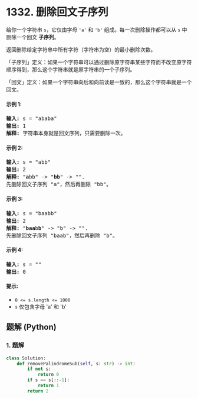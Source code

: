 # 1332. 删除回文子序列
给你一个字符串 ```s```，它仅由字母 ```'a'``` 和 ```'b'``` 组成。每一次删除操作都可以从 ```s``` 中删除一个回文 **子序列**。

返回删除给定字符串中所有字符（字符串为空）的最小删除次数。

「子序列」定义：如果一个字符串可以通过删除原字符串某些字符而不改变原字符顺序得到，那么这个字符串就是原字符串的一个子序列。

「回文」定义：如果一个字符串向后和向前读是一致的，那么这个字符串就是一个回文。

#### 示例 1:
<pre>
<strong>输入:</strong> s = "ababa"
<strong>输出:</strong> 1
<strong>解释:</strong> 字符串本身就是回文序列，只需要删除一次。
</pre>

#### 示例 2:
<pre>
<strong>输入:</strong> s = "abb"
<strong>输出:</strong> 2
<strong>解释:</strong> "<strong>a</strong>bb" -> "<strong>bb</strong>" -> "". 
先删除回文子序列 "a"，然后再删除 "bb"。
</pre>

#### 示例 3:
<pre>
<strong>输入:</strong> s = "baabb"
<strong>输出:</strong> 2
<strong>解释:</strong> "<strong>baa</strong>b<strong>b</strong>" -> "b" -> "". 
先删除回文子序列 "baab"，然后再删除 "b"。
</pre>

#### 示例 4:
<pre>
<strong>输入:</strong> s = ""
<strong>输出:</strong> 0
</pre>

#### 提示:
* ```0 <= s.length <= 1000```
* ```s``` 仅包含字母 'a'  和 'b'

## 题解 (Python)

### 1. 题解
```Python
class Solution:
    def removePalindromeSub(self, s: str) -> int:
        if not s:
            return 0
        if s == s[::-1]:
            return 1
        return 2
```
